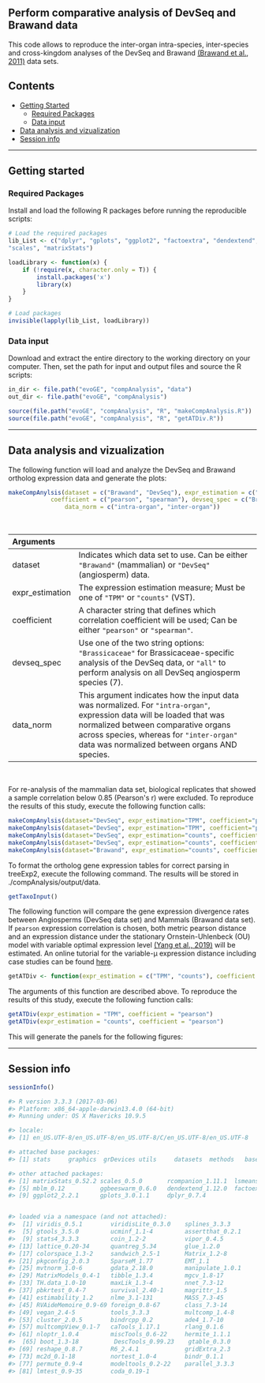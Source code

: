 
## Perform comparative analysis of DevSeq and Brawand data

This code allows to reproduce the inter-organ intra-species, inter-species and cross-kingdom analyses of the DevSeq and Brawand [(Brawand et al., 2011)](https://pubmed.ncbi.nlm.nih.gov/22012392/) data sets. 


## Contents

* [Getting Started](#getting-started)
  * [Required Packages](#required-packages)
  * [Data input](#data-input)
* [Data analysis and vizualization](#data-analysis-and-vizualization)
* [Session info](#session-info)

---
## Getting started


### Required Packages
Install and load the following R packages before running the reproducible scripts:

```R
# Load the required packages
lib_List <- c("dplyr", "gplots", "ggplot2", "factoextra", "dendextend", "ggbeeswarm", "mblm", "lsmeans", "rcompanion", "devtools", 
"scales", "matrixStats")

loadLibrary <- function(x) { 
    if (!require(x, character.only = T)) {
        install.packages('x')
        library(x)
    }
}

# Load packages
invisible(lapply(lib_List, loadLibrary))

```

### Data input
Download and extract the entire directory to the working directory on your computer. Then, set the path for input and output files and source the R scripts: 

```R
in_dir <- file.path("evoGE", "compAnalysis", "data")
out_dir <- file.path("evoGE", "compAnalysis")

source(file.path("evoGE", "compAnalysis", "R", "makeCompAnalysis.R"))
source(file.path("evoGE", "compAnalysis", "R", "getATDiv.R"))

```
---
## Data analysis and vizualization

The following function will load and analyze the DevSeq and Brawand ortholog expression data and generate the plots: 

```R
makeCompAnylsis(dataset = c("Brawand", "DevSeq"), expr_estimation = c("TPM", "counts"), 
	        coefficient = c("pearson", "spearman"), devseq_spec = c("Brassicaceae", "all"), 
                data_norm = c("intra-organ", "inter-organ"))

```
</br>

| Arguments  |  |
| :---  | :---  |
| dataset  | Indicates which data set to use. Can be either `"Brawand"` (mammalian) or `"DevSeq"` (angiosperm) data. |
| expr_estimation  | The expression estimation measure; Must be one of `"TPM"` or `"counts"` (VST). |
| coefficient  | A character string that defines which correlation coefficient will be used; Can be either `"pearson"` or `"spearman"`. |
| devseq_spec  | Use one of the two string options: `"Brassicaceae"` for Brassicaceae-specific analysis of the DevSeq data, or `"all"` to perform analysis on all DevSeq angiosperm species (7). |
| data_norm  | This argument indicates how the input data was normalized. For `"intra-organ"`, expression data will be loaded that was normalized between comparative organs across species, whereas for `"inter-organ"` data was normalized between organs AND species. |

</br>

For re-analysis of the mammalian data set, biological replicates that showed a sample correlation below 0.85 (Pearson's r) were excluded. To reproduce the results of this study, execute the following function calls:

```R
makeCompAnylsis(dataset="DevSeq", expr_estimation="TPM", coefficient="pearson", spec="Brassicaeae", data_norm="inter-organ")
makeCompAnylsis(dataset="DevSeq", expr_estimation="TPM", coefficient="pearson", spec="all", data_norm="inter-organ")
makeCompAnylsis(dataset="DevSeq", expr_estimation="counts", coefficient="pearson", spec="Brassicaeae", data_norm="inter-organ")
makeCompAnylsis(dataset="DevSeq", expr_estimation="counts", coefficient="pearson", spec="all", data_norm="inter-organ")
makeCompAnylsis(dataset="Brawand", expr_estimation="counts", coefficient="pearson", data_norm="inter-organ")

```

To format the ortholog gene expression tables for correct parsing in treeExp2, execute the following command. The results will be stored in ./compAnalysis/output/data.

```R
getTaxoInput()

```

The following function will compare the gene expression divergence rates between Angiosperms (DevSeq data set) and Mammals (Brawand data set). If `pearson` expression correlation is chosen, both metric pearson distance and an expression distance under the stationary Ornstein-Uhlenbeck (OU) model with variable optimal expression level [(Yang et al., 2019)](https://pubmed.ncbi.nlm.nih.gov/31609424/) will be estimated. An online tutorial for the variable-µ expression distance including case studies can be found [here](https://jingwyang.github.io/TreeExp-Tutorial/). 

```R
getATDiv <- function(expr_estimation = c("TPM", "counts"), coefficient = c("pearson", "spearman"))

```

The arguments of this function are described above. To reproduce the results of this study, execute the following function calls:

```R
getATDiv(expr_estimation = "TPM", coefficient = "pearson")
getATDiv(expr_estimation = "counts", coefficient = "pearson")

```
This will generate the panels for the following figures:


---
## Session info

```R
sessionInfo()
```

```R
#> R version 3.3.3 (2017-03-06)
#> Platform: x86_64-apple-darwin13.4.0 (64-bit)
#> Running under: OS X Mavericks 10.9.5

#> locale:
#> [1] en_US.UTF-8/en_US.UTF-8/en_US.UTF-8/C/en_US.UTF-8/en_US.UTF-8

#> attached base packages:
#> [1] stats     graphics  grDevices utils     datasets  methods   base

#> other attached packages:
#> [1] matrixStats_0.52.2 scales_0.5.0       rcompanion_1.11.1  lsmeans_2.27-61   
#> [5] mblm_0.12          ggbeeswarm_0.6.0   dendextend_1.12.0  factoextra_1.0.5  
#> [9] ggplot2_2.2.1      gplots_3.0.1.1     dplyr_0.7.4       


#> loaded via a namespace (and not attached):
#>  [1] viridis_0.5.1        viridisLite_0.3.0    splines_3.3.3        BSDA_1.2.0 
#>  [5] gtools_3.5.0         ucminf_1.1-4         assertthat_0.2.1     expm_0.999-2        
#>  [9] stats4_3.3.3         coin_1.2-2           vipor_0.4.5          ggrepel_0.7.0       
#> [13] lattice_0.20-34      quantreg_5.34        glue_1.2.0           minqa_1.2.4         
#> [17] colorspace_1.3-2     sandwich_2.5-1       Matrix_1.2-8         plyr_1.8.4          
#> [21] pkgconfig_2.0.3      SparseM_1.77         EMT_1.1              xtable_1.8-4        
#> [25] mvtnorm_1.0-6        gdata_2.18.0         manipulate_1.0.1     lme4_1.1-15         
#> [29] MatrixModels_0.4-1   tibble_1.3.4         mgcv_1.8-17          car_2.1-6           
#> [33] TH.data_1.0-10       maxLik_1.3-4         nnet_7.3-12          lazyeval_0.2.1      
#> [37] pbkrtest_0.4-7       survival_2.40-1      magrittr_1.5         ordinal_2015.6-28   
#> [41] estimability_1.2     nlme_3.1-131         MASS_7.3-45          WRS2_0.9-2          
#> [45] RVAideMemoire_0.9-69 foreign_0.8-67       class_7.3-14         beeswarm_0.2.3      
#> [49] vegan_2.4-5          tools_3.3.3          multcomp_1.4-8       munsell_0.5.0       
#> [53] cluster_2.0.5        bindrcpp_0.2         ade4_1.7-10          e1071_1.6-8         
#> [57] multcompView_0.1-7   caTools_1.17.1       rlang_0.1.6          grid_3.3.3          
#> [61] nloptr_1.0.4         miscTools_0.6-22     hermite_1.1.1        bitops_1.0-6        
#>  [65] boot_1.3-18          DescTools_0.99.23    gtable_0.3.0         codetools_0.2-15    
#> [69] reshape_0.8.7        R6_2.4.1             gridExtra_2.3        zoo_1.8-1           
#> [73] mc2d_0.1-18          nortest_1.0-4        bindr_0.1.1          KernSmooth_2.23-15  
#> [77] permute_0.9-4        modeltools_0.2-22    parallel_3.3.3       Rcpp_0.12.14        
#> [81] lmtest_0.9-35        coda_0.19-1         



```
